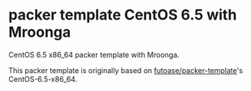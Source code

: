 packer template CentOS 6.5 with Mroonga
===

CentOS 6.5 x86_64 packer template with Mroonga.

This packer template is originally based on [futoase/packer-template](https://github.com/futoase/packer-template)'s CentOS-6.5-x86_64.
